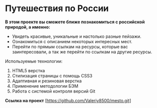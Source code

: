 # Путешествия по России
**В этом проекте вы сможете ближе познакомиться с российской природой, а именно:**
* Увидеть красивые, уникальные и настолько разные пейзажи.
* Ознакомиться с описанием некоторых интересных мест.
* Перейти по прямым ссылкам на ресурсы, которые вас заинтересовали, а так же перейти по ссылкам на другие ресурсы.

Используемые технологии:

1. HTML5 верстка
2. Стилизация страницы с помощь CSS3
3. Адаптивная и резиновая верстка
4. Применение методологии БЭМ
5. Работа с системой контроля версий Git

**Ссылка на проект** [https://github.com/Valeriy8500/mesto.git]
